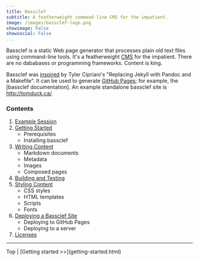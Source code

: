 ```yaml
---
title: Bassclef
subtitle: A featherweight command-line CMS for the impatient.
image: /images/bassclef-logo.png
showimage: False
showsocial: False
...
```


Bassclef is a static Web page generator that processes plain old text files using command-line tools.  It's a featherweight [CMS] for the impatient.  There are no dababases or programming frameworks.  Content is king.

Bassclef was [inspired] by Tyler Cipriani's "Replacing Jekyll with Pandoc and a Makefile".  It can be used to generate [GitHub Pages]; for example, the [bassclef documentation].  An example standalone bassclef site is <http://tomduck.ca/>.

[CMS]: https://en.wikipedia.org/wiki/Content_management_system
[inspired]: https://tylercipriani.com/2014/05/13/replace-jekyll-with-pandoc-makefile.html
[GitHub Pages]: https://pages.github.com/


### Contents ###


 1. [Example Session](example-session.html)
 2. [Getting Started](getting-started.html)
      - Prerequisites
      - Installing bassclef
 3. [Writing Content](writing-content.html)
      - Markdown documents
      - Metadata
      - Images
      - Composed pages
 4. [Building and Testing](building-and-testing.html)
 5. [Styling Content](styling-content.html)
      - CSS styles
      - HTML templates
      - Scripts
      - Fonts
 6. [Deploying a Bassclef Site](deploying-bassclef.html) 
      - Deploying to GitHub Pages
      - Deploying to a server
 7. [Licenses](licenses.html) 


*   *   *   *   *   *   *   *   *   *   *   *   *   *   *   *   *   *


<nav>
Top | [Getting started >>](getting-started.html)
</nav>
